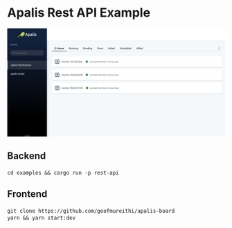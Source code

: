 # Apalis Rest API Example

![UI](assets/apalis_board.png)

## Backend

```
cd examples && cargo run -p rest-api
```

## Frontend

```
git clone https://github.com/geofmureithi/apalis-board
yarn && yarn start:dev
```

